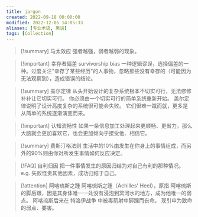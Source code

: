 ```yaml
---
title: jargon
created: 2022-09-18 00:00:00
modified: 2022-12-05 14:05:33
aliases: [专业术语, 黑话]
tags: [Collection]
---
```


> [!summary] 马太效应
> 强者越强，弱者越弱的现象。

> [!important] 幸存者偏差 survivorship bias
> 一种逻辑谬误，选择偏差的一种。过度关注"幸存了某些经历"的人事物，忽略那些没有幸存的（可能因为无法观察到），造成错误的结论。

> [!summary] 盖尔定律
> 从头开始设计的复杂系统根本不切实可行，无法修修补补让它切实可行。 你必须由一个切实可行的简单系统重新开始。 盖尔定律说明了设计高度复杂的系统很可能会失败。 它们很难一蹴而就，更多是从简单的系统逐渐演变而来。

> [!important] 认知流畅性
> 如果一条信息加工处理起来更顺畅、更省力，那么大脑就会更加喜欢它，也会更加倾向于接受他、相信它。

> [!summary] 费斯汀格法则
> 生活中的10%由发生在你身上的事情组成，而另外的90%则由你对所发生事情如何反应决定。

> [!FAQ] 自利归因
> 把一件事情发生的原因归结为对自己有利的那种情况。e.g. 失败怪责其他因素，成功归结于自己。

> [!attention] 阿喀琉斯之踵
> 阿喀琉斯之踵（Achilles' Heel），原指 阿喀琉斯 的脚后跟，因是其身体唯一一处没有浸泡到冥河水的地方，成为他唯一的弱点。 阿喀琉斯后来在 特洛伊战争 中被毒箭射中脚踝而丧命。 现引申为致命的弱点、要害。
